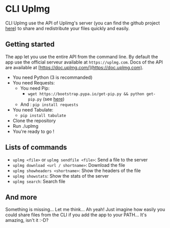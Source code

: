 # CLI Uplmg

CLI Uplmg use the API of Uplimg's server (you can find the github project [here](https://github.com/Uplimg/server)) to share and redistribute your files quickly and easily.

## Getting started

The app let you use the entire API from the command line. By default the app use the official serveur available at `https://uplmg.com`. Docs of the API are available at [https://doc.uplmg.com/](https://doc.uplmg.com).

- You need Python (3 is recommanded)
- You need Requests:
  - You need Pip:
      - `wget https://bootstrap.pypa.io/get-pip.py && python get-pip.py` (see [here](https://pip.pypa.io/en/stable/installing/))
  - And : `pip install requests`
- You need Tabulate:
  - `pip install tabulate`
- Clone the repository
- Run ./uplmg
- You're ready to go !

## Lists of commands

- `uplmg <file>` or `uplmg sendfile <file>`: Send a file to the server
- `uplmg download <url / shortname>`: Download the file
- `uplmg showheaders <shortname>`: Show the headers of the file
- `uplmg showstats`: Show the stats of the server
- `uplmg search`: Search file

## And more

Something is missing... Let me think... Ah yeah! Just imagine how easily you could share files from the CLI if you add the app to your PATH... It's amazing, isn't it :-D?
